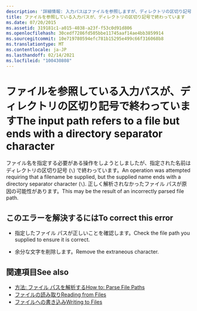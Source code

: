 ```yaml
---
description: '詳細情報: 入力パスはファイルを参照しますが、ディレクトリの区切り記号で終わっています'
title: ファイルを参照している入力パスが、ディレクトリの区切り記号で終わっています
ms.date: 07/20/2015
ms.assetid: 319181c1-a015-4038-a23f-f53c0d91d806
ms.openlocfilehash: 30cedf7286fd505bbe11745aaf14ae4bb3859914
ms.sourcegitcommit: 10e719780594efc781b15295e499c66f316068b8
ms.translationtype: MT
ms.contentlocale: ja-JP
ms.lasthandoff: 02/14/2021
ms.locfileid: "100430808"
---
```

# <a name="the-input-path-refers-to-a-file-but-ends-with-a-directory-separator-character"></a><span data-ttu-id="e5ef7-103">ファイルを参照している入力パスが、ディレクトリの区切り記号で終わっています</span><span class="sxs-lookup"><span data-stu-id="e5ef7-103">The input path refers to a file but ends with a directory separator character</span></span>

<span data-ttu-id="e5ef7-104">ファイル名を指定する必要がある操作をしようとしましたが、指定された名前はディレクトリの区切り記号 (`\`) で終わっています。</span><span class="sxs-lookup"><span data-stu-id="e5ef7-104">An operation was attempted requiring that a filename be supplied, but the supplied name ends with a directory separator character (`\`).</span></span> <span data-ttu-id="e5ef7-105">正しく解析されなかったファイル パスが原因の可能性があります。</span><span class="sxs-lookup"><span data-stu-id="e5ef7-105">This may be the result of an incorrectly parsed file path.</span></span>  
  
## <a name="to-correct-this-error"></a><span data-ttu-id="e5ef7-106">このエラーを解決するには</span><span class="sxs-lookup"><span data-stu-id="e5ef7-106">To correct this error</span></span>  
  
- <span data-ttu-id="e5ef7-107">指定したファイル パスが正しいことを確認します。</span><span class="sxs-lookup"><span data-stu-id="e5ef7-107">Check the file path you supplied to ensure it is correct.</span></span>  
  
- <span data-ttu-id="e5ef7-108">余分な文字を削除します。</span><span class="sxs-lookup"><span data-stu-id="e5ef7-108">Remove the extraneous character.</span></span>  
  
## <a name="see-also"></a><span data-ttu-id="e5ef7-109">関連項目</span><span class="sxs-lookup"><span data-stu-id="e5ef7-109">See also</span></span>

- [<span data-ttu-id="e5ef7-110">方法: ファイル パスを解析する</span><span class="sxs-lookup"><span data-stu-id="e5ef7-110">How to: Parse File Paths</span></span>](../developing-apps/programming/drives-directories-files/how-to-parse-file-paths.md)
- [<span data-ttu-id="e5ef7-111">ファイルの読み取り</span><span class="sxs-lookup"><span data-stu-id="e5ef7-111">Reading from Files</span></span>](../developing-apps/programming/drives-directories-files/reading-from-files.md)
- [<span data-ttu-id="e5ef7-112">ファイルへの書き込み</span><span class="sxs-lookup"><span data-stu-id="e5ef7-112">Writing to Files</span></span>](../developing-apps/programming/drives-directories-files/writing-to-files.md)
